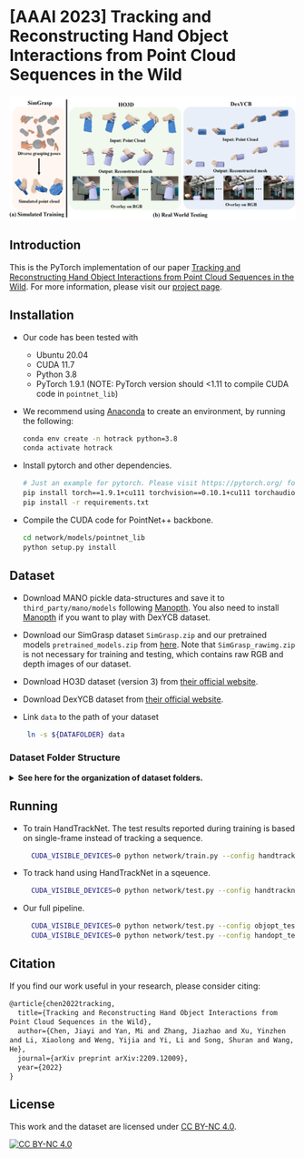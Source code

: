 # [AAAI 2023] Tracking and Reconstructing Hand Object Interactions from Point Cloud Sequences in the Wild

![teaser](teaser.png)

## Introduction

This is the PyTorch implementation of our paper [Tracking and Reconstructing Hand Object Interactions from Point Cloud Sequences in the Wild](https://arxiv.org/abs/2209.12009). 
For more information, please visit our [project page](https://pku-epic.github.io/HOtrack/).


## Installation

+ Our code has been tested with
  + Ubuntu 20.04
  + CUDA 11.7
  + Python 3.8
  + PyTorch 1.9.1 (NOTE: PyTorch version should <1.11 to compile CUDA code in ```pointnet_lib```)

+ We recommend using [Anaconda](https://www.anaconda.com/) to create an environment, by running the following:

  ```bash
  conda env create -n hotrack python=3.8
  conda activate hotrack
  ```

+ Install pytorch and other dependencies.

  ```bash
  # Just an example for pytorch. Please visit https://pytorch.org/ for more.
  pip install torch==1.9.1+cu111 torchvision==0.10.1+cu111 torchaudio==0.9.1 -f https://download.pytorch.org/whl/torch_stable.html
  pip install -r requirements.txt
  ```

+ Compile the CUDA code for PointNet++ backbone.

  ```bash
  cd network/models/pointnet_lib
  python setup.py install
  ```



## Dataset

+ Download MANO pickle data-structures and save it to ```third_party/mano/models``` following [Manopth](https://github.com/hassony2/manopth#download-mano-pickle-data-structures). You also need to install [Manopth](https://github.com/hassony2/manopth) if you want to play with DexYCB dataset.

+ Download our SimGrasp dataset ```SimGrasp.zip``` and our pretrained models ```pretrained_models.zip``` from [here](https://mirrors.pku.edu.cn/dl-release/HOTrack_AAAI2023/). Note that ```SimGrasp_rawimg.zip``` is not necessary for training and testing, which contains raw RGB and depth images of our dataset. 

+ Download HO3D dataset (version 3) from [their official website](https://cloud.tugraz.at/index.php/s/z8SCsWCYM3YcQWX?).  

+ Download DexYCB dataset from [their official website](https://dex-ycb.github.io/).

+ Link ```data``` to the path of your dataset
  ```bash
   ln -s ${DATAFOLDER} data 
  ```

### Dataset Folder Structure

<details>
<summary><b>See here for the organization of dataset folders.</b> </summary> 
<p>

```bash
  data
  ├── SimGrasp
  │   ├── img # raw RGB and depth from SimGrasp_rawimg.zip, which is not necessary in training and testing
  │   ├── objs  # in SimGrasp.zip
  │   ├── masks # in SimGrasp.zip
  │   ├── preproc # in SimGrasp.zip
  │   ├── splits  # in SimGrasp.zip
  │   └── SDF # in pretrained_models.zip
  ├── YCB
  │   ├── CatPose2InsPose.npy  # in pretrained_models.zip
  │   ├── models # Download from the DexYCB dataset
  │   └── SDF # in pretrained_models.zip
  ├── HO3D
  │   ├── calibration
  │   ├── train # include both HO3D_v3.zip and HO3D_v3_segmentations_rendered.zip
  │   ├── splits  # in pretrained_models.zip
  │   └── SDF # in pretrained_models.zip
  ├── DexYCB 
  │   ├── 20200709-subject-01
  │   ├── ...
  │   ├── 20201022-subject-10
  │   ├── calibration
  │   ├── splits  # in pretrained_models.zip
  │   └── SDF  # in pretrained_models.zip
  └── exps	# in pretrained_models.zip			
  ```
</p>

Note that we use [Curriculum-DeepSDF](https://github.com/haidongz-usc/Curriculum-DeepSDF) to initialize SDF models for objects taking as input the observed point clouds at frame 0 of each testing trajectories. If you only want to use our pretrained SDF models, you don't have to install Curriculum-DeepSDF.

</details>


## Running
  
+ To train HandTrackNet. The test results reported during training is based on single-frame instead of tracking a sequence.
  ```bash
    CUDA_VISIBLE_DEVICES=0 python network/train.py --config handtracknet_train_SimGrasp.yml
  ```

+ To track hand using HandTrackNet in a sqeuence.
  ```bash
    CUDA_VISIBLE_DEVICES=0 python network/test.py --config handtracknet_test_SimGrasp.yml --num_worker 0
  ```

+ Our full pipeline.
  ```bash
    CUDA_VISIBLE_DEVICES=0 python network/test.py --config objopt_test_HO3D.yml --num_worker 0 --save # 1. track object and save results
    CUDA_VISIBLE_DEVICES=0 python network/test.py --config handopt_test_HO3D.yml --num_worker 0 # 2. track hand using saved object pose
  ```



## Citation

If you find our work useful in your research, please consider citing:

```
@article{chen2022tracking,
  title={Tracking and Reconstructing Hand Object Interactions from Point Cloud Sequences in the Wild},
  author={Chen, Jiayi and Yan, Mi and Zhang, Jiazhao and Xu, Yinzhen and Li, Xiaolong and Weng, Yijia and Yi, Li and Song, Shuran and Wang, He},
  journal={arXiv preprint arXiv:2209.12009},
  year={2022}
}
```

## License

 This work and the dataset are licensed under [CC BY-NC 4.0][cc-by-nc].

 [![CC BY-NC 4.0][cc-by-nc-image]][cc-by-nc]

 [cc-by-nc]: https://creativecommons.org/licenses/by-nc/4.0/
 [cc-by-nc-image]: https://licensebuttons.net/l/by-nc/4.0/88x31.png

<!-- 
## SimGrasp generation
+ Follow instructions to install [the melodic version of ROS](http://wiki.ros.org/melodic/Installation) + [graspit interface](https://github.com/graspit-simulator/graspit_interface) + [mano_grasp](https://github.com/lwohlhart/mano_grasp)
  + **Note** that **graspit** only support **melodic** version of ROS on ubuntu **18.04**

+ NOCS dataset: [Download from the original NOCS dataset](https://github.com/hughw19/NOCS_CVPR2019#datasets): 

  ```
  python cp_nocs_objs.py -c bottle      #first copy the obj files for prepare_objects. It will also resize the objects to be like in real.
  cd mano_grasp/mano_grasp
  python prepare_objects.py --models_folder /home/hewang/Desktop/data/jiayi/h2o_data/objs/bottle --file_out NOCS_bottle.txt  --scales 1000
  roslaunch graspit_interface graspit_interface.launch   #in another cmd
  python generate_grasps.py --models_file NOCS_bottle.txt --path_out /home/hewang/Desktop/data/jiayi/h2o_data/grasps/bottle -n 30 -g 10
  
  cd preproc_grasps_data
  python remove_duplicate_grasp.py -c bottle
  python save_hand_mesh -c bottle
  python my_render.py -c bottle
  ```
   -->




